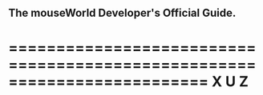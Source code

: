 ## The mouseWorld Developer's Official Guide.

=========================================================================
X                                  U                                    Z
=========================================================================

